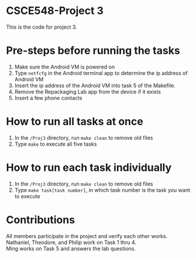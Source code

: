 # CSCE548-Project 3

This is the code for project 3.   

# Pre-steps before running the tasks 
 1. Make sure the Android VM is powered on  
 2. Type `netfcfg` in the Android terminal app to determine the ip address of Android VM
 3. Insert the ip address of the Android VM into task 5 of the Makefile.  
 4. Remove the Repackaging Lab app from the device if it exists
 5. Insert a few phone contacts
 

# How to run all tasks at once
 1. In the `/Proj3` directory, run `make clean` to remove old files
 2. Type `make` to execute all five tasks

# How to run each task individually
 1. In the `/Proj3` directory, run `make clean` to remove old files
 2. Type `make task[task number]`, in which task number is the task you want to execute


# Contributions
All members participate in the project and verify each other works.  
Nathaniel, Theodore, and Philip work on Task 1 thru 4.  
Ming works on Task 5 and answers the lab questions.  
